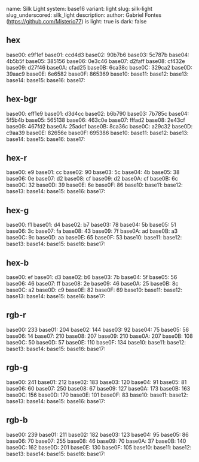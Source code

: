 name: Silk Light
system: base16
variant: light
slug: silk-light
slug_underscored: silk_light
description: 
author: Gabriel Fontes (https://github.com/Misterio77)
is light: true
is dark: false

## hex
base00: e9f1ef base01: ccd4d3 base02: 90b7b6 base03: 5c787b base04: 4b5b5f base05: 385156 base06: 0e3c46 base07: d2faff base08: cf432e base09: d27f46 base0A: cfad25 base0B: 6ca38c base0C: 329ca2 base0D: 39aac9 base0E: 6e6582 base0F: 865369
base10:  base11:  base12:  base13:  base14:  base15:  base16:  base17:  

## hex-bgr
base00: eff1e9 base01: d3d4cc base02: b6b790 base03: 7b785c base04: 5f5b4b base05: 565138 base06: 463c0e base07: fffad2 base08: 2e43cf base09: 467fd2 base0A: 25adcf base0B: 8ca36c base0C: a29c32 base0D: c9aa39 base0E: 82656e base0F: 695386
base10:  base11:  base12:  base13:  base14:  base15:  base16:  base17:  

## hex-r
base00: e9 base01: cc base02: 90 base03: 5c base04: 4b base05: 38 base06: 0e base07: d2 base08: cf base09: d2 base0A: cf base0B: 6c base0C: 32 base0D: 39 base0E: 6e base0F: 86
base10:  base11:  base12:  base13:  base14:  base15:  base16:  base17:  

## hex-g
base00: f1 base01: d4 base02: b7 base03: 78 base04: 5b base05: 51 base06: 3c base07: fa base08: 43 base09: 7f base0A: ad base0B: a3 base0C: 9c base0D: aa base0E: 65 base0F: 53
base10:  base11:  base12:  base13:  base14:  base15:  base16:  base17:  

## hex-b
base00: ef base01: d3 base02: b6 base03: 7b base04: 5f base05: 56 base06: 46 base07: ff base08: 2e base09: 46 base0A: 25 base0B: 8c base0C: a2 base0D: c9 base0E: 82 base0F: 69
base10:  base11:  base12:  base13:  base14:  base15:  base16:  base17:  

## rgb-r
base00: 233 base01: 204 base02: 144 base03: 92 base04: 75 base05: 56 base06: 14 base07: 210 base08: 207 base09: 210 base0A: 207 base0B: 108 base0C: 50 base0D: 57 base0E: 110 base0F: 134
base10:  base11:  base12:  base13:  base14:  base15:  base16:  base17:  

## rgb-g
base00: 241 base01: 212 base02: 183 base03: 120 base04: 91 base05: 81 base06: 60 base07: 250 base08: 67 base09: 127 base0A: 173 base0B: 163 base0C: 156 base0D: 170 base0E: 101 base0F: 83
base10:  base11:  base12:  base13:  base14:  base15:  base16:  base17:  

## rgb-b
base00: 239 base01: 211 base02: 182 base03: 123 base04: 95 base05: 86 base06: 70 base07: 255 base08: 46 base09: 70 base0A: 37 base0B: 140 base0C: 162 base0D: 201 base0E: 130 base0F: 105
base10:  base11:  base12:  base13:  base14:  base15:  base16:  base17: 

